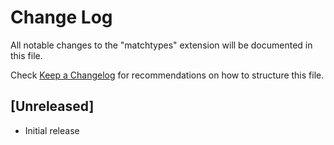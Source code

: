 # Change Log

All notable changes to the "matchtypes" extension will be documented in this file.

Check [Keep a Changelog](http://keepachangelog.com/) for recommendations on how to structure this file.

## [Unreleased]

- Initial release